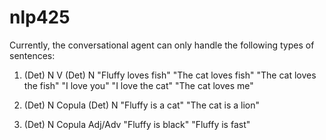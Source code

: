 # nlp425

Currently, the conversational agent can only handle the following types of sentences:

1. (Det) N V (Det) N
"Fluffy loves fish"
"The cat loves fish"
"The cat loves the fish"
"I love you"
"I love the cat"
"The cat loves me"

2. (Det) N Copula (Det) N
"Fluffy is a cat"
"The cat is a lion"

3. (Det) N Copula Adj/Adv
"Fluffy is black"
"Fluffy is fast"

